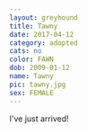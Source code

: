 ```yaml
---
layout: greyhound
title: Tawny
date: 2017-04-12
category: adopted
cats: no
color: FAWN
dob: 2009-01-12
name: Tawny
pic: tawny.jpg
sex: FEMALE
---
```


I've just arrived!
